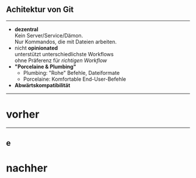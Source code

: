 

## Achitektur von Git



---



 * **dezentral** \
   Kein Server/Service/Dämon. \
   Nur Kommandos, die mit Dateien arbeiten.
 * nicht **opinionated** \
   unterstützt unterschiedlichste Workflows \
   ohne Präferenz für *richtigen Workflow*
 * **"Porcelaine & Plumbing"**
   - Plumbing: "Rohe" Befehle, Dateiformate
   - Porcelaine: Komfortable End-User-Befehle
 * **Abwärtskompatibilität**

---

# vorher


---


<section data-eeee=".e/decentral/index.md"></section>

e
---

# nachher